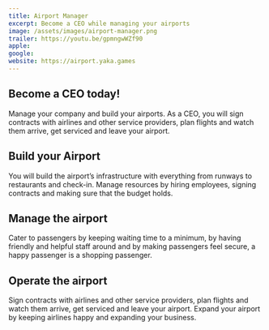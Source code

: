 ```yaml
---
title: Airport Manager
excerpt: Become a CEO while managing your airports
image: /assets/images/airport-manager.png
trailer: https://youtu.be/gpmngwWZf90
apple:
google:
website: https://airport.yaka.games
---
```


## Become a CEO today! 
Manage your company and build your airports. 
As a CEO, you will sign contracts with airlines and other service providers, plan flights and watch them arrive, get serviced and leave your airport.

## Build your Airport
You will build the airport’s infrastructure with everything from runways to restaurants and check-in. 
Manage resources by hiring employees, signing contracts and making sure that the budget holds.

## Manage the airport
Cater to passengers by keeping waiting time to a minimum, by having friendly and helpful staff around and by making passengers feel secure, a happy passenger is a shopping passenger.

## Operate the airport
Sign contracts with airlines and other service providers, plan flights and watch them arrive, get serviced and leave your airport. 
Expand your airport by keeping airlines happy and expanding your business.
